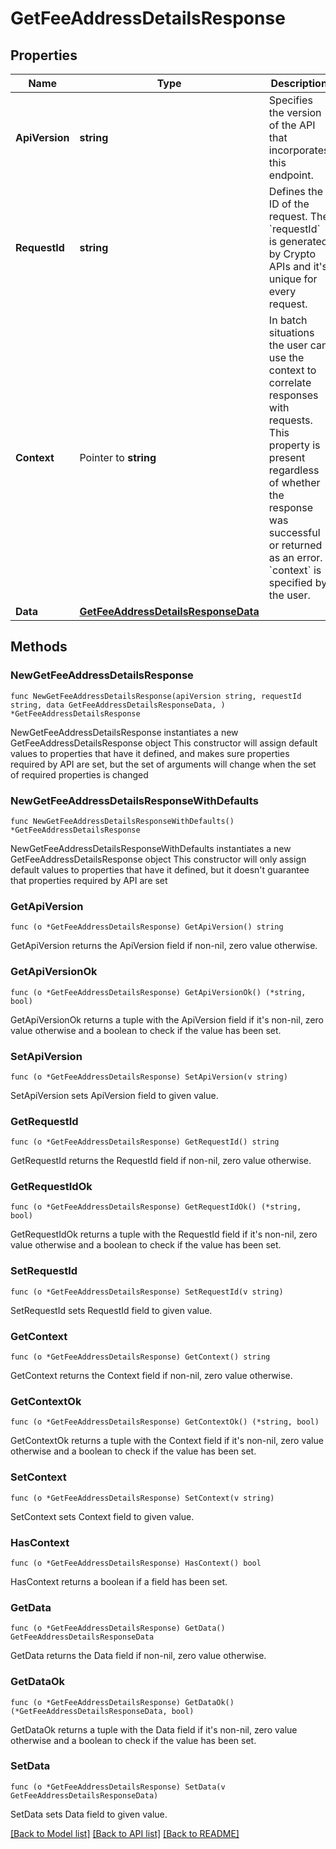 # GetFeeAddressDetailsResponse

## Properties

Name | Type | Description | Notes
------------ | ------------- | ------------- | -------------
**ApiVersion** | **string** | Specifies the version of the API that incorporates this endpoint. | 
**RequestId** | **string** | Defines the ID of the request. The &#x60;requestId&#x60; is generated by Crypto APIs and it&#39;s unique for every request. | 
**Context** | Pointer to **string** | In batch situations the user can use the context to correlate responses with requests. This property is present regardless of whether the response was successful or returned as an error. &#x60;context&#x60; is specified by the user. | [optional] 
**Data** | [**GetFeeAddressDetailsResponseData**](GetFeeAddressDetailsResponseData.md) |  | 

## Methods

### NewGetFeeAddressDetailsResponse

`func NewGetFeeAddressDetailsResponse(apiVersion string, requestId string, data GetFeeAddressDetailsResponseData, ) *GetFeeAddressDetailsResponse`

NewGetFeeAddressDetailsResponse instantiates a new GetFeeAddressDetailsResponse object
This constructor will assign default values to properties that have it defined,
and makes sure properties required by API are set, but the set of arguments
will change when the set of required properties is changed

### NewGetFeeAddressDetailsResponseWithDefaults

`func NewGetFeeAddressDetailsResponseWithDefaults() *GetFeeAddressDetailsResponse`

NewGetFeeAddressDetailsResponseWithDefaults instantiates a new GetFeeAddressDetailsResponse object
This constructor will only assign default values to properties that have it defined,
but it doesn't guarantee that properties required by API are set

### GetApiVersion

`func (o *GetFeeAddressDetailsResponse) GetApiVersion() string`

GetApiVersion returns the ApiVersion field if non-nil, zero value otherwise.

### GetApiVersionOk

`func (o *GetFeeAddressDetailsResponse) GetApiVersionOk() (*string, bool)`

GetApiVersionOk returns a tuple with the ApiVersion field if it's non-nil, zero value otherwise
and a boolean to check if the value has been set.

### SetApiVersion

`func (o *GetFeeAddressDetailsResponse) SetApiVersion(v string)`

SetApiVersion sets ApiVersion field to given value.


### GetRequestId

`func (o *GetFeeAddressDetailsResponse) GetRequestId() string`

GetRequestId returns the RequestId field if non-nil, zero value otherwise.

### GetRequestIdOk

`func (o *GetFeeAddressDetailsResponse) GetRequestIdOk() (*string, bool)`

GetRequestIdOk returns a tuple with the RequestId field if it's non-nil, zero value otherwise
and a boolean to check if the value has been set.

### SetRequestId

`func (o *GetFeeAddressDetailsResponse) SetRequestId(v string)`

SetRequestId sets RequestId field to given value.


### GetContext

`func (o *GetFeeAddressDetailsResponse) GetContext() string`

GetContext returns the Context field if non-nil, zero value otherwise.

### GetContextOk

`func (o *GetFeeAddressDetailsResponse) GetContextOk() (*string, bool)`

GetContextOk returns a tuple with the Context field if it's non-nil, zero value otherwise
and a boolean to check if the value has been set.

### SetContext

`func (o *GetFeeAddressDetailsResponse) SetContext(v string)`

SetContext sets Context field to given value.

### HasContext

`func (o *GetFeeAddressDetailsResponse) HasContext() bool`

HasContext returns a boolean if a field has been set.

### GetData

`func (o *GetFeeAddressDetailsResponse) GetData() GetFeeAddressDetailsResponseData`

GetData returns the Data field if non-nil, zero value otherwise.

### GetDataOk

`func (o *GetFeeAddressDetailsResponse) GetDataOk() (*GetFeeAddressDetailsResponseData, bool)`

GetDataOk returns a tuple with the Data field if it's non-nil, zero value otherwise
and a boolean to check if the value has been set.

### SetData

`func (o *GetFeeAddressDetailsResponse) SetData(v GetFeeAddressDetailsResponseData)`

SetData sets Data field to given value.



[[Back to Model list]](../README.md#documentation-for-models) [[Back to API list]](../README.md#documentation-for-api-endpoints) [[Back to README]](../README.md)


